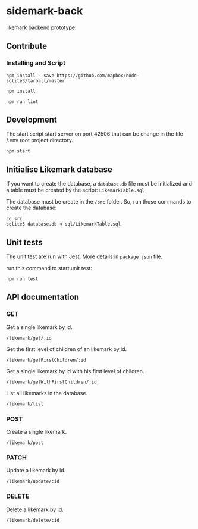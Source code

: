 # sidemark-back
likemark backend prototype.
## Contribute
### Installing and Script

```
npm install --save https://github.com/mapbox/node-sqlite3/tarball/master
```

```
npm install
```

```
npm run lint
```

## Development
The start script start server on port 42506 that can be change in the file /.env root project directory.

```
npm start
```

## Initialise Likemark database
If you want to create the database, a `database.db` file must be initialized and a table must be created by the script: `LikemarkTable.sql`

The database must be create in the `/src` folder. So, run those commands to create the database:

```
cd src
sqlite3 database.db < sql/LikemarkTable.sql
```

## Unit tests
The unit test are run with Jest. More details in `package.json` file.

run this command to start unit test:
```
npm run test
```

## API documentation
### GET
Get a single likemark by id.
```
/likemark/get/:id
```

Get the first level of children of an likemark by id.
```
/likemark/getFirstChildren/:id
```

Get a single likemark by id with his first level of children.
```
/likemark/getWithFirstChildren/:id
```

List all likemarks in the database.
```
/likemark/list
```

### POST
Create a single likemark.
```
/likemark/post
```

### PATCH
Update a likemark by id.
```
/likemark/update/:id
```

### DELETE
Delete a likemark by id.
```
/likemark/delete/:id
```



